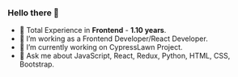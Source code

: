 ### Hello there 👋

- 🔭 Total Experience in <b>Frontend</b> - <b>1.10 years</b>.
- 🔭 I’m working as a Frontend Developer/React Developer.
- 🔭 I’m currently working on CypressLawn Project.
- 💬 Ask me about JavaScript, React, Redux, Python, HTML, CSS, Bootstrap.
